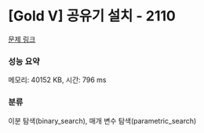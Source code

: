 # [Gold V] 공유기 설치 - 2110 

[문제 링크](https://www.acmicpc.net/problem/2110) 

### 성능 요약

메모리: 40152 KB, 시간: 796 ms

### 분류

이분 탐색(binary_search), 매개 변수 탐색(parametric_search)

